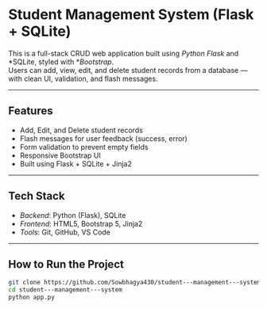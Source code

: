 #  Student Management System (Flask + SQLite)

This is a full-stack CRUD web application built using *Python Flask* and *SQLite, styled with **Bootstrap*.  
Users can add, view, edit, and delete student records from a database — with clean UI, validation, and flash messages.

---

##  Features

-  Add, Edit, and Delete student records
-  Flash messages for user feedback (success, error)
-  Form validation to prevent empty fields
-  Responsive Bootstrap UI
-  Built using Flask + SQLite + Jinja2

---

## Tech Stack

- *Backend*: Python (Flask), SQLite
- *Frontend*: HTML5, Bootstrap 5, Jinja2
- *Tools*: Git, GitHub, VS Code

---

##  How to Run the Project

```bash
git clone https://github.com/Sowbhagya430/student---management---system.git
cd student---management---system
python app.py

